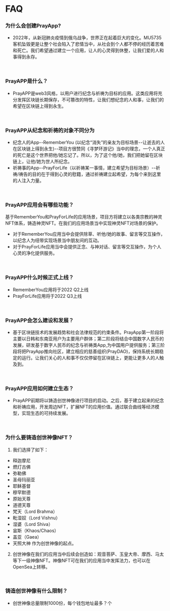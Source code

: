 # FAQ

### 为什么会创建PrayApp?
* 2022年，从新冠肺炎疫情到俄乌战争，世界正在起着巨大的变化。MU5735客机坠毁更是让整个社会陷入了悲情当中，从社会到个人都不停的经历着苦难和死亡。我们希望通过建立一个应用，让人的心灵得到休整，让我们爱的人和事得到永存。
<br>

### PrayAPP是什么？
* PrayAPP是web3风格，以用户进行纪念与祈祷为目标的应用。这类应用将充分发挥区块链长期保存，不可篡改的特性，让我们想纪念的人和事，让我们的希望在区块链上得到永生。
<br>

### PrayAPP从纪念和祈祷的对象不同分为
* 纪念人的App--RememberYou (以纪念“消失”的亲友为目标场景--让逝去的人在区块链上得到永生)--项目方很赞同《寻梦环游记》当中的理念，一个人真正的死亡是这个世界把他/她忘记了。所以，为了这个他/她，我们把她留在区块链上，让他/她为世人所纪念。  
* 祈祷事的App--PrayForLife（以祈祷某一事情，建立希望为目标场景）--祈祷/祷告的目的在于得到心灵的慰籍，通过祈祷建立起希望，为每个来到这里的人注入力量。  
<br>

### PrayAPP应用会有哪些功能？
基于RememberYou和PrayForLife的应用场景，项目方将建立以各类宗教的神灵NFT体系，铸造神灵NFT。在我们的应用场景当中实现神灵NFT对场景的保护。
* 对于RememberYou应用当中会提供除草、听他/她的故事、留言等交互操作，以纪念人为纽带实现场景当中朋友间的互动。
* 对于PrayForLife应用当中会提供正念、与神对话、留言等交互操作，为个人心灵的净化提供服务。
<br>

### PrayAPP什么时候正式上线？
* RememberYou应用将于2022 Q2上线  
* PrayForLife应用将于2022 Q3上线
<br>


### PrayAPP会怎么建设和发展？
* 基于区块链技术的发展趋势和社会法律规范的约束条件。PrayApp第一阶段将主要以日韩和东南亚用户为主要用户群体；第二阶段将结合中国数字人民币的发展，研发基于数字人民币的纪念与祈祷类App,为中国用户提供服务；第三阶段将把PrayApp推向社区，建立相应的慈善组织(PrayDAO)，保持系统长期稳定的运行。让我们关心的人和事不仅仅停留在区块链上，更能让更多人的人触及到。
<br>


### PrayAPP应用如何建立生态？
* PrayAPP前期将以铸造创世神像进行项目的启动。之后，基于建立起来的纪念和祈祷应用，开发周边NFT，扩展NFT的应用价值。通过联合曲线等经济模型，实现生态的可持续发展。
<br>


### 为什么要铸造创世神像NFT？
1. 我们选择了如下：
 - 释迦摩尼 
 - 燃灯古佛
 - 弥勒佛
 - 圣母玛丽亚
 - 耶稣基督
 - 穆罕默德
 - 原始天尊
 - 道德天尊
 - 梵天（Lord Brahma）
 - 毗湿奴（Lord Vishnu）
 - 湿婆（Lord Shiva）
 - 宙斯（Khaos/Chaos） 
 - 盖亚（Gaea）
 - 天照大神 
作为创世神像的起点。

2. 创世神像在我们的应用当中后续会创造如：观音菩萨、玉皇大帝、摩西、马太等下一级神像NFT。神像NFT可在我们的应用当中发挥法力，也可以在OpenSea上转移。
<br>


### 铸造创世神像有什么限制？
* 创世神像总量限制1000份，每个钱包地址最多？个
<br>


